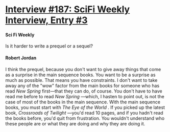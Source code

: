 # [Interview #187: SciFi Weekly Interview, Entry #3](https://www.theoryland.com/intvmain.php?i=187#3)

#### Sci Fi Weekly

Is it harder to write a prequel or a sequel?

#### Robert Jordan

I think the prequel, because you don't want to give away things that come as a surprise in the main sequence books. You want to be a surprise as much as possible. That means you have constraints. I don't want to take away any of the "wow" factor from the main books for someone who has read
*New Spring*
first—that they can do, of course. You don't have to have read me before to read
*New Spring*
—which, I hasten to point out, is not the case of most of the books in the main sequence. With the main sequence books, you must start with
*The Eye of the World*
. If you picked up the latest book,
*Crossroads of Twilight*
—you'd read 10 pages, and if you hadn't read the books before, you'd quit from frustration. You wouldn't understand who these people are or what they are doing and why they are doing it.


